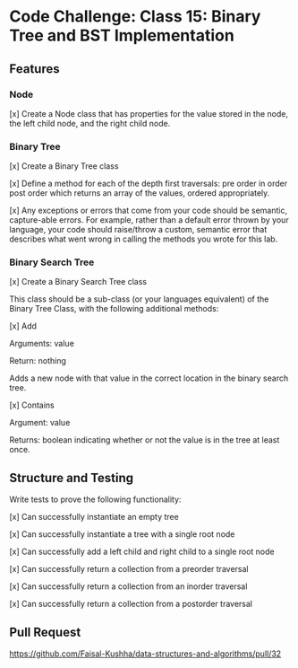 # Code Challenge: Class 15: Binary Tree and BST Implementation

## Features

### Node

[x] Create a Node class that has properties for the value stored in the node, the left child node, and the right child node.

### Binary Tree

[x] Create a Binary Tree class

[x] Define a method for each of the depth first traversals:
pre order
in order
post order which returns an array of the values, ordered appropriately.

[x] Any exceptions or errors that come from your code should be semantic, capture-able errors. For example, rather than a default error thrown by your language, your code should raise/throw a custom, semantic error that describes what went wrong in calling the methods you wrote for this lab.

### Binary Search Tree

[x] Create a Binary Search Tree class

This class should be a sub-class (or your languages equivalent) of the Binary Tree Class, with the following additional methods:

[x] Add

Arguments: value

Return: nothing

Adds a new node with that value in the correct location in the binary search tree.

[x] Contains

Argument: value

Returns: boolean indicating whether or not the value is in the tree at least once.

## Structure and Testing

Write tests to prove the following functionality:

[x] Can successfully instantiate an empty tree

[x] Can successfully instantiate a tree with a single root node

[x] Can successfully add a left child and right child to a single root node

[x] Can successfully return a collection from a preorder traversal

[x] Can successfully return a collection from an inorder traversal

[x] Can successfully return a collection from a postorder traversal

## Pull Request

https://github.com/Faisal-Kushha/data-structures-and-algorithms/pull/32
